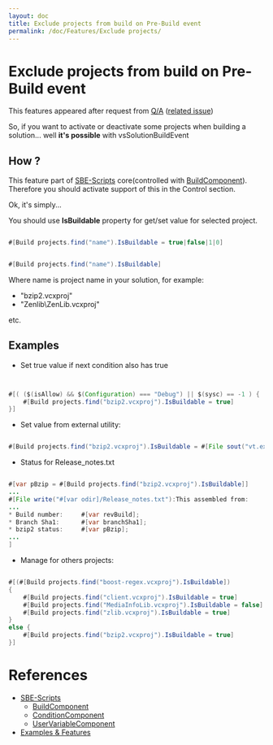 ```yaml
---
layout: doc
title: Exclude projects from build on Pre-Build event
permalink: /doc/Features/Exclude projects/
---
```

# Exclude projects from build on Pre-Build event

This features appeared after request from [Q/A](https://visualstudiogallery.msdn.microsoft.com/0d1dbfd7-ed8a-40af-ae39-281bfeca2334) ([related issue](https://bitbucket.org/3F/vssolutionbuildevent/issue/24/exclude-projects-from-build-on-pre-build))

So, if you want to activate or deactivate some projects when building a solution... well **it's possible** with vsSolutionBuildEvent

## How ?

This feature part of [SBE-Scripts](../../Scripts/SBE-Scripts/) core(controlled with [BuildComponent](../../Scripts/SBE-Scripts/Components/BuildComponent/)). Therefore you should activate support of this in the Control section.

Ok, it's simply...

You should use **IsBuildable** property for get/set value for selected project.

```java 

#[Build projects.find("name").IsBuildable = true|false|1|0]
```

```java 

#[Build projects.find("name").IsBuildable]
```

Where name is project name in your solution, for example:

* "bzip2.vcxproj"
* "Zenlib\ZenLib.vcxproj"

etc.

## Examples

* Set true value if next condition also has true

```java 


#[( ($(isAllow) && $(Configuration) === "Debug") || $(sysc) == -1 ) {
    #[Build projects.find("bzip2.vcxproj").IsBuildable = true]
}]
```

* Set value from external utility:

```java 

#[Build projects.find("bzip2.vcxproj").IsBuildable = #[File sout("vt.exe", "-s -e bzip", 60)]]
```

* Status for Release_notes.txt

```java 

#[var pBzip = #[Build projects.find("bzip2.vcxproj").IsBuildable]]
...
#[File write("#[var odir]/Release_notes.txt"):This assembled from:
...
* Build number:     #[var revBuild];
* Branch Sha1:      #[var branchSha1];
* bzip2 status:     #[var pBzip];
...
]
```

* Manage for others projects:

```java 

#[(#[Build projects.find("boost-regex.vcxproj").IsBuildable])
{
    #[Build projects.find("client.vcxproj").IsBuildable = true]
    #[Build projects.find("MediaInfoLib.vcxproj").IsBuildable = false]
    #[Build projects.find("zlib.vcxproj").IsBuildable = true]
}
else {
    #[Build projects.find("bzip2.vcxproj").IsBuildable = true]
}]
```

# References

* [SBE-Scripts](../../Scripts/SBE-Scripts/)
    * [BuildComponent](../../Scripts/SBE-Scripts/Components/BuildComponent/)
    * [ConditionComponent](../../Scripts/SBE-Scripts/Components/ConditionComponent/)
    * [UserVariableComponent](../../Scripts/SBE-Scripts/Components/UserVariableComponent/)
* [Examples & Features](../../Examples/)